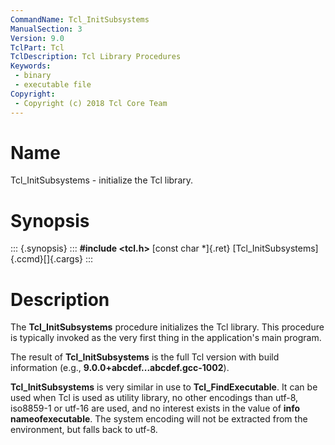 ```yaml
---
CommandName: Tcl_InitSubsystems
ManualSection: 3
Version: 9.0
TclPart: Tcl
TclDescription: Tcl Library Procedures
Keywords:
 - binary
 - executable file
Copyright:
 - Copyright (c) 2018 Tcl Core Team
---
```


# Name

Tcl_InitSubsystems - initialize the Tcl library.

# Synopsis

::: {.synopsis} :::
**#include <tcl.h>**
[const char *]{.ret} [Tcl_InitSubsystems]{.ccmd}[]{.cargs}
:::

# Description

The **Tcl_InitSubsystems** procedure initializes the Tcl library. This procedure is typically invoked as the very first thing in the application's main program.

The result of **Tcl_InitSubsystems** is the full Tcl version with build information (e.g., **9.0.0+abcdef...abcdef.gcc-1002**).

**Tcl_InitSubsystems** is very similar in use to **Tcl_FindExecutable**. It can be used when Tcl is used as utility library, no other encodings than utf-8, iso8859-1 or utf-16 are used, and no interest exists in the value of **info nameofexecutable**. The system encoding will not be extracted from the environment, but falls back to utf-8.

